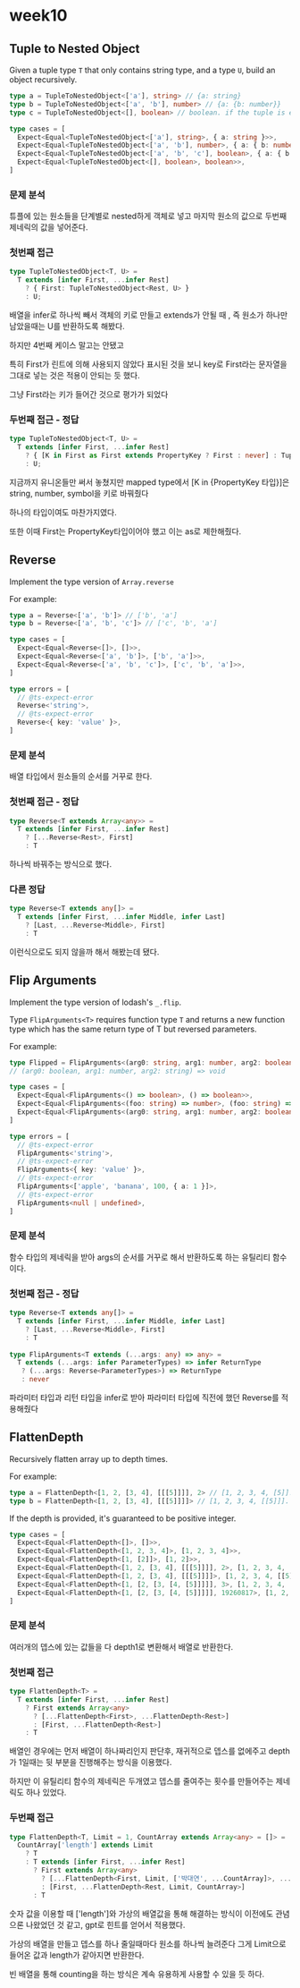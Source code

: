# week10

## Tuple to Nested Object

Given a tuple type `T` that only contains string type, and a type `U`, build an object recursively.

```ts
type a = TupleToNestedObject<['a'], string> // {a: string}
type b = TupleToNestedObject<['a', 'b'], number> // {a: {b: number}}
type c = TupleToNestedObject<[], boolean> // boolean. if the tuple is empty, just return the U type
```

```ts
type cases = [
  Expect<Equal<TupleToNestedObject<['a'], string>, { a: string }>>,
  Expect<Equal<TupleToNestedObject<['a', 'b'], number>, { a: { b: number } }>>,
  Expect<Equal<TupleToNestedObject<['a', 'b', 'c'], boolean>, { a: { b: { c: boolean } } }>>,
  Expect<Equal<TupleToNestedObject<[], boolean>, boolean>>,
]

```

### 문제 분석

튜플에 있는 원소들을 단계별로 nested하게 객체로 넣고 마지막 원소의 값으로 두번째 제네릭의 값을 넣어준다.



### 첫번째 접근

```ts
type TupleToNestedObject<T, U> = 
  T extends [infer First, ...infer Rest]
    ? { First: TupleToNestedObject<Rest, U> }
    : U;
```

배열을 infer로 하나씩 빼서 객체의 키로 만들고 extends가 안될 때 , 즉 원소가 하나만 남았을때는 U를 반환하도록 해봤다.

하지만 4번째 케이스 말고는 안됐고

특히 First가 린트에 의해 사용되지 않았다 표시된 것을 보니 key로 First라는 문자열을 그대로 넣는 것은 적용이 안되는 듯 했다.



그냥 First라는 키가 들어간 것으로 평가가 되었다



### 두번째 접근 - 정답

```ts
type TupleToNestedObject<T, U> = 
  T extends [infer First, ...infer Rest]
    ? { [K in First as First extends PropertyKey ? First : never] : TupleToNestedObject<Rest, U> }
    : U;
```

지금까지 유니온들만 써서 놓쳤지만 mapped type에서 [K in {PropertyKey 타입}]은 string, number, symbol을 키로 바꿔줬다

하나의 타입이여도 마찬가지였다.

또한 이때 First는 PropertyKey타입이어야 했고 이는 as로 제한해줬다.



## Reverse

Implement the type version of `Array.reverse`

For example:

```ts
type a = Reverse<['a', 'b']> // ['b', 'a']
type b = Reverse<['a', 'b', 'c']> // ['c', 'b', 'a']
```

```ts
type cases = [
  Expect<Equal<Reverse<[]>, []>>,
  Expect<Equal<Reverse<['a', 'b']>, ['b', 'a']>>,
  Expect<Equal<Reverse<['a', 'b', 'c']>, ['c', 'b', 'a']>>,
]

type errors = [
  // @ts-expect-error
  Reverse<'string'>,
  // @ts-expect-error
  Reverse<{ key: 'value' }>,
]
```



### 문제 분석

배열 타입에서 원소들의 순서를 거꾸로 한다.



### 첫번째 접근 - 정답

```ts
type Reverse<T extends Array<any>> =
  T extends [infer First, ...infer Rest]
    ? [...Reverse<Rest>, First]
    : T
```

하나씩 바꿔주는 방식으로 했다.



### 다른 정답

```ts
type Reverse<T extends any[]> =
  T extends [infer First, ...infer Middle, infer Last]
    ? [Last, ...Reverse<Middle>, First]
    : T
```

이런식으로도 되지 않을까 해서 해봤는데 됐다.



## Flip Arguments

Implement the type version of lodash's `_.flip`.

Type `FlipArguments<T>` requires function type `T` and returns a new function type which has the same return type of T but reversed parameters.

For example:

```ts
type Flipped = FlipArguments<(arg0: string, arg1: number, arg2: boolean) => void> 
// (arg0: boolean, arg1: number, arg2: string) => void
```

```ts
type cases = [
  Expect<Equal<FlipArguments<() => boolean>, () => boolean>>,
  Expect<Equal<FlipArguments<(foo: string) => number>, (foo: string) => number>>,
  Expect<Equal<FlipArguments<(arg0: string, arg1: number, arg2: boolean) => void>, (arg0: boolean, arg1: number, arg2: string) => void>>,
]

type errors = [
  // @ts-expect-error
  FlipArguments<'string'>,
  // @ts-expect-error
  FlipArguments<{ key: 'value' }>,
  // @ts-expect-error
  FlipArguments<['apple', 'banana', 100, { a: 1 }]>,
  // @ts-expect-error
  FlipArguments<null | undefined>,
]
```



### 문제 분석

함수 타입의 제네릭을 받아 args의 순서를 거꾸로 해서 반환하도록 하는 유틸리티 함수이다.



### 첫번째 접근 - 정답

```ts
type Reverse<T extends any[]> =
  T extends [infer First, ...infer Middle, infer Last]
    ? [Last, ...Reverse<Middle>, First]
    : T
    
type FlipArguments<T extends (...args: any) => any> =
  T extends (...args: infer ParameterTypes) => infer ReturnType
   ? (...args: Reverse<ParameterTypes>) => ReturnType
   : never
```

파라미터 타입과 리턴 타입을 infer로 받아 파라미터 타입에 직전에 했던 Reverse를 적용해줬다



## FlattenDepth

Recursively flatten array up to depth times.

For example:

```ts
type a = FlattenDepth<[1, 2, [3, 4], [[[5]]]], 2> // [1, 2, 3, 4, [5]]. flattern 2 times
type b = FlattenDepth<[1, 2, [3, 4], [[[5]]]]> // [1, 2, 3, 4, [[5]]]. Depth defaults to be 1
```



If the depth is provided, it's guaranteed to be positive integer.



```ts
type cases = [
  Expect<Equal<FlattenDepth<[]>, []>>,
  Expect<Equal<FlattenDepth<[1, 2, 3, 4]>, [1, 2, 3, 4]>>,
  Expect<Equal<FlattenDepth<[1, [2]]>, [1, 2]>>,
  Expect<Equal<FlattenDepth<[1, 2, [3, 4], [[[5]]]], 2>, [1, 2, 3, 4, [5]]>>,
  Expect<Equal<FlattenDepth<[1, 2, [3, 4], [[[5]]]]>, [1, 2, 3, 4, [[5]]]>>,
  Expect<Equal<FlattenDepth<[1, [2, [3, [4, [5]]]]], 3>, [1, 2, 3, 4, [5]]>>,
  Expect<Equal<FlattenDepth<[1, [2, [3, [4, [5]]]]], 19260817>, [1, 2, 3, 4, 5]>>,
]
```



### 문제 분석

여러개의 뎁스에 있는 값들을 다 depth1로 변환해서 배열로 반환한다.



### 첫번째 접근

```ts
type FlattenDepth<T> = 
  T extends [infer First, ...infer Rest] 
    ? First extends Array<any>
      ? [...FlattenDepth<First>, ...FlattenDepth<Rest>]
      : [First, ...FlattenDepth<Rest>]
    : T
```

배열인 경우에는 먼저 배열이 하나짜리인지 판단후, 재귀적으로 뎁스를 없에주고 depth가 1일때는 뒷 부분을 진행해주는 방식을 이용했다.

하지만 이 유틸리티 함수의 제네릭은 두개였고 뎁스를 줄여주는 횟수를 만들어주는 제네릭도 하나 있었다.



### 두번째 접근

```ts
type FlattenDepth<T, Limit = 1, CountArray extends Array<any> = []> = 
  CountArray['length'] extends Limit
    ? T
    : T extends [infer First, ...infer Rest] 
      ? First extends Array<any>
        ? [...FlattenDepth<First, Limit, ['박대연', ...CountArray]>, ...FlattenDepth<Rest, Limit, CountArray>]
        : [First, ...FlattenDepth<Rest, Limit, CountArray>]
      : T
```



숫자 값을 이용할 때 ['length']와 가상의 배열값을 통해 해결하는 방식이 이전에도 관념으론 나왔었던 것 같고, gpt로 힌트를 얻어서 적용했다.

가상의 배열을 만들고 뎁스를 하나 줄일때마다 원소를 하나씩 늘려준다 그게 Limit으로 들어온 값과 length가 같아지면 반환한다.



빈 배열을 통해 counting을 하는 방식은 계속 유용하게 사용할 수 있을 듯 하다.

